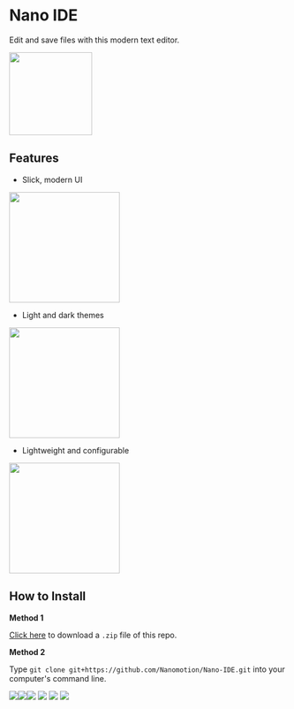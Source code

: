 # Nano IDE

Edit and save files with this modern text editor.

<img src="https://nanomotion.github.io/assets/img/ns.svg" width="150">

## Features

 - Slick, modern UI

<img src="https://nanomotion.github.io/assets/img/nano-ide-1.png" width="200">

 - Light and dark themes

<img src="https://nanomotion.github.io/assets/img/nano-ide-2.png" width="200">

 - Lightweight and configurable

 <img src="https://nanomotion.github.io/assets/img/nano-ide-3.png" width="200">

## How to Install

<b>Method 1</b>

<a href="https://github.com/Nanomotion/Nano-IDE/archive/master.zip">Click here</a> to download a `.zip` file of this repo.

<b>Method 2</b>

Type `git clone git+https://github.com/Nanomotion/Nano-IDE.git` into your computer's command line.

<img src="https://img.shields.io/github/forks/Nanomotion/Nano-IDE.svg?style=social&label=Fork"><img src="https://img.shields.io/github/stars/Nanomotion/Nano-IDE.svg?style=social&label=Star"><img src="https://img.shields.io/github/watchers/Nanomotion/Nano-IDE.svg?style=social&label=Watch">
<img src="https://img.shields.io/badge/latest-v2.0.0-blue.svg"> <img src="https://img.shields.io/badge/build-passing-brightgreen.svg"> <img src="https://img.shields.io/maintenance/yes/2017.svg">
